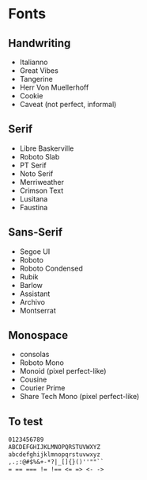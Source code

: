 # Fonts

## Handwriting

* Italianno
* Great Vibes
* Tangerine
* Herr Von Muellerhoff
* Cookie
* Caveat (not perfect, informal)

## Serif

* Libre Baskerville
* Roboto Slab
* PT Serif
* Noto Serif
* Merriweather
* Crimson Text
* Lusitana
* Faustina

## Sans-Serif

* Segoe UI
* Roboto
* Roboto Condensed
* Rubik
* Barlow
* Assistant
* Archivo
* Montserrat

## Monospace

* consolas
* Roboto Mono
* Monoid (pixel perfect-like)
* Cousine
* Courier Prime
* Share Tech Mono (pixel perfect-like)

## To test

```txt
0123456789
ABCDEFGHIJKLMNOPQRSTUVWXYZ
abcdefghijklmnopqrstuvwxyz
,.;:@#$%&+-*?|_[]{}()''""``
= == === != !== <= => <- ->
```
